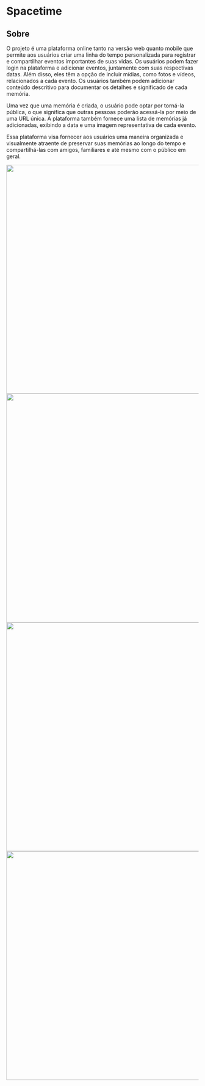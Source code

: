 # Spacetime

## Sobre 

O projeto é uma plataforma online tanto na versão web quanto mobile que permite aos usuários criar uma linha do tempo personalizada para registrar e compartilhar eventos importantes de suas vidas. Os usuários podem fazer login na plataforma e adicionar eventos, juntamente com suas respectivas datas. Além disso, eles têm a opção de incluir mídias, como fotos e vídeos, relacionados a cada evento. Os usuários também podem adicionar conteúdo descritivo para documentar os detalhes e significado de cada memória.

Uma vez que uma memória é criada, o usuário pode optar por torná-la pública, o que significa que outras pessoas poderão acessá-la por meio de uma URL única. A plataforma também fornece uma lista de memórias já adicionadas, exibindo a data e uma imagem representativa de cada evento.

Essa plataforma visa fornecer aos usuários uma maneira organizada e visualmente atraente de preservar suas memórias ao longo do tempo e compartilhá-las com amigos, familiares e até mesmo com o público em geral.


<div align="center">
<img src="https://github.com/karenaraujo7/spaceTime-web/assets/87883988/ef4c7234-c099-4cff-b352-06146ad03aae.png" width="600px" />
</div>

<div align="center">
<img src="https://github.com/karenaraujo7/spaceTime-web/assets/87883988/6893e2a6-c087-45fe-8696-5ac48ecef1f6.png" width="600px" />
</div>

<div align="center">
<img src="https://github.com/karenaraujo7/spaceTime-web/assets/87883988/0f78d083-feba-49c5-9f95-a495c73aaa9c.png" width="600px" />
</div>

<div align="center">
<img src="https://github.com/karenaraujo7/spaceTime-web/assets/87883988/56290f9b-ccd7-4034-a0aa-11c495a8da95.png" width="600px" />
</div>





